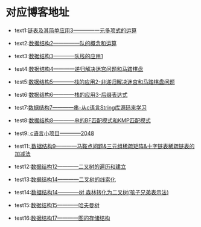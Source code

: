 ﻿# 对应博客地址
* text1:[链表及其简单应用3————一元多项式的运算](http://blog.csdn.net/qq_38499859/article/details/78058545/)
* text2:[数据结构2—————队的概念和运算](http://blog.csdn.net/qq_38499859/article/details/78152641)
* text3:[数据结构3————队栈的应用1](http://blog.csdn.net/qq_38499859/article/details/78154675)
* test4:[数据结构4————递归解决迷宫问题和马踏棋盘](http://blog.csdn.net/qq_38499859/article/details/78155218)
* test5:[数据结构5————栈的应用2-非递归解决迷宫和马踏棋盘问题 ](http://blog.csdn.net/qq_38499859/article/details/78176067)
* test6:[数据结构6————栈的应用3-后缀表达式 ](http://blog.csdn.net/qq_38499859/article/details/78257836)
* test7:[数据结构7————串-从c语言String库源码来学习 ](http://blog.csdn.net/qq_38499859/article/details/78289568)
* test8:[数据结构8————串的BF匹配模式和KMP匹配模式 ](http://blog.csdn.net/qq_38499859/article/details/78311159)
* test9:[ c语言小项目————2048 ](http://blog.csdn.net/qq_38499859/article/details/72859112#comments)

* test11:[ 数据结构9————马鞍点问题&三元组稀疏矩阵&十字链表稀疏链表的加减法  ](http://blog.csdn.net/qq_38499859/article/details/78500981)
* test12:[数据结构12————二叉树的遍历和建立](http://blog.csdn.net/qq_38499859/article/details/78828762)
* test13:[数据结构14————二叉树的线索化](http://blog.csdn.net/qq_38499859/article/details/78837951)
* test14:[数据结构14————树,森林转化为二叉树(孩子兄弟表示法)](http://blog.csdn.net/qq_38499859/article/details/78857873)
* test15:[数据结构15————哈夫曼树](http://blog.csdn.net/qq_38499859/article/details/78868306)
* test16:[数据结构17————图的存储结构](http://blog.csdn.net/qq_38499859/article/details/79106184)